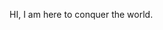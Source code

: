 HI, I am here to conquer the world. 

<!---
gynsty/gynsty is a ✨ special ✨ repository because its `README.md` (this file) appears on your GitHub profile.
You can click the Preview link to take a look at your changes.
--->
